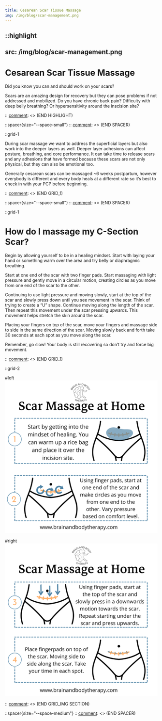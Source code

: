 ```yaml
---
title: Cesarean Scar Tissue Massage
img: /img/blog/scar-management.png
---
```


[comment]: <> (START HIGHLIGHT)
::highlight
---
src: /img/blog/scar-management.png
---
# Cesarean Scar Tissue Massage

Did you know you can and should work on your scars?

Scars are an amazing design for recovery but they can pose problems if not addressed and mobilized. Do you have chronic back pain? Difficulty with deep belly breathing? Or hypersensitivity around the inscision site?

::
[comment]: <> (END HIGHLIGHT)

[comment]: <> (START SPACER)
::spacer{size="--space-small"}
::
[comment]: <> (END SPACER)

[comment]: <> (START GRID_1)
::grid-1


During scar massage we want to address the superficial layers but also work into the deeper layers as well. Deeper layer adhesions can affect posture, breathing, and core performance. It can take time to release scars and any adhesions that have formed because these scars are not only physical, but they can also be emotional too.

Generally cesarean scars can be massaged ~6 weeks postpartum, however everybody is different and every body heals at a different rate so it’s best to check in with your PCP before beginning.

::
[comment]: <> (END GRID_1)


[comment]: <> (START SPACER)
::spacer{size="--space-small"}
::
[comment]: <> (END SPACER)


[comment]: <> (START GRID_1)
::grid-1

# How do I massage my C-Section Scar?

Begin by allowing yourself to be in a healing mindset. Start with laying your hand or something warm over the area and try belly or diaphragmic breathing.

Start at one end of the scar with two finger pads. Start massaging with light pressure and gently move in a circular motion, creating circles as you move from one end of the scar to the other.

Continuing to use light pressure and moving slowly, start at the top of the scar and slowly press down until you see movement in the scar. Think of trying to create a “U” shape. Continue moving along the length of the scar. Then repeat this movement under the scar pressing upwards. This movement helps stretch the skin around the scar.

Placing your fingers on top of the scar, move your fingers and massage side to side in the same direction of the scar. Moving slowly back and forth take 30 seconds at each spot as you move along the scar.

Remember, go slow! Your body is still recovering so don’t try and force big movement.

::
[comment]: <> (END GRID_1)

[comment]: <> (START GRID_IMG SECTION)
::grid-2

#left
![Scar tissue massage](/img/blog/c-section-scar-massage.png)

#right
![Scar tissue massage](/img/blog/c-section-scar-massage-2.png)

::
[comment]: <> (END GRID_IMG SECTION)


[comment]: <> (START SPACER)
::spacer{size="--space-medium"}
::
[comment]: <> (END SPACER)
